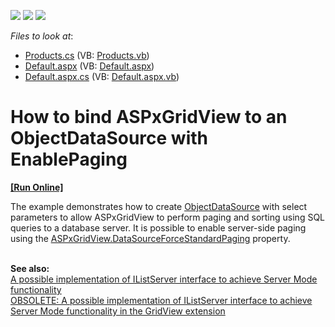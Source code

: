 <!-- default badges list -->
![](https://img.shields.io/endpoint?url=https://codecentral.devexpress.com/api/v1/VersionRange/128537859/13.1.4%2B)
[![](https://img.shields.io/badge/Open_in_DevExpress_Support_Center-FF7200?style=flat-square&logo=DevExpress&logoColor=white)](https://supportcenter.devexpress.com/ticket/details/E2672)
[![](https://img.shields.io/badge/📖_How_to_use_DevExpress_Examples-e9f6fc?style=flat-square)](https://docs.devexpress.com/GeneralInformation/403183)
<!-- default badges end -->
<!-- default file list -->
*Files to look at*:

* [Products.cs](./CS/WebSite/App_Code/Products.cs) (VB: [Products.vb](./VB/WebSite/App_Code/Products.vb))
* [Default.aspx](./CS/WebSite/Default.aspx) (VB: [Default.aspx](./VB/WebSite/Default.aspx))
* [Default.aspx.cs](./CS/WebSite/Default.aspx.cs) (VB: [Default.aspx.vb](./VB/WebSite/Default.aspx.vb))
<!-- default file list end -->
# How to bind ASPxGridView to an ObjectDataSource with EnablePaging
<!-- run online -->
**[[Run Online]](https://codecentral.devexpress.com/e2672/)**
<!-- run online end -->


<p>The example demonstrates how to create <a href="http://msdn.microsoft.com/en-us/library/57hkzhy5.aspx"><u>ObjectDataSource</u></a> with select parameters to allow ASPxGridView to perform paging and sorting using SQL queries to a database server. It is possible to enable server-side paging using the <a href="http://documentation.devexpress.com/#AspNet/DevExpressWebASPxGridViewASPxGridView_DataSourceForceStandardPagingtopic"><u>ASPxGridView.DataSourceForceStandardPaging</u></a> property.</p><p><strong><br />
</strong><strong>See also:</strong><br />
<a href="https://www.devexpress.com/Support/Center/p/E166">A possible implementation of IListServer interface to achieve Server Mode functionality</a><u><br />
</u><a href="https://www.devexpress.com/Support/Center/p/E3027">OBSOLETE: A possible implementation of IListServer interface to achieve Server Mode functionality in the GridView extension</a></p>

<br/>


